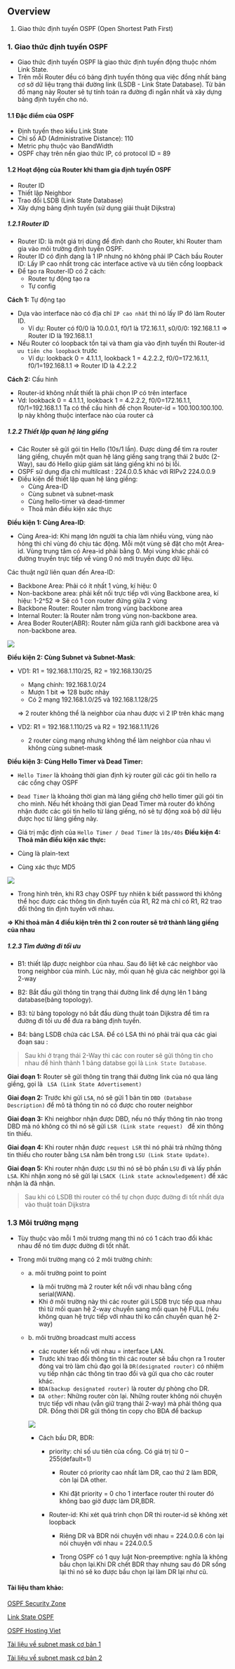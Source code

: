 ## Overview
1. Giao thức định tuyến OSPF (Open Shortest Path First)


### 1. Giao thức định tuyến OSPF

- Giao thức định tuyến OSPF là giao thức định tuyến động thuộc nhóm Link State. 
- Trên mỗi Router đều có bảng định tuyến thông qua việc đồng nhất bảng cơ sở dữ liệu trạng thái đường link (LSDB - Link State Database). Từ bản đồ mạng này Router sẽ tự tính toán ra đường đi ngắn nhất và xây dựng bảng định tuyến cho nó.

#### 1.1 Đặc điểm của OSPF

- Định tuyến theo kiểu Link State
- Chỉ số AD (Administrative Distance): 110
- Metric phụ thuộc vào BandWidth
- OSPF chạy trên nền giao thức IP, có protocol ID = 89 

<!-- AD- Administrative Distance: là chỉ số ưu tiên của một giao thức trong hệ thống mạng có từ 2 hay nhiều giao thức định tuyến được triển khai -->

#### 1.2 Hoạt động của Router khi tham gia định tuyến OSPF

- Router ID
- Thiết lập Neighbor
- Trao đổi LSDB (Link State Database)
- Xây dựng bảng định tuyến (sử dụng giải thuật Dijkstra)

##### 1.2.1 Router ID
- Router ID: là một giá trị dùng để định danh cho Router, khi Router tham gia vào môi trường định tuyến OSPF.
- Router ID có định dạng là 1 IP nhưng nó không phải IP 
Cách bầu Router ID: Lấy IP cao nhất trong các interface active và ưu tiên cổng loopback
- Để tạo ra Router-ID có 2 cách:
    - Router tự động tạo ra
    - Tự config

**Cách 1:** Tự động tạo
- Dựa vào interface nào có địa chỉ `IP cao nhất` thì nó lấy IP đó làm Router ID.
    - Ví dụ: Router có f0/0 là 10.0.0.1, f0/1 là 172.16.1.1, s0/0/0: 192.168.1.1 => Router ID là 192.168.1.1
- Nếu Router có loopback tồn tại và tham gia vào định tuyến thì Router-id `ưu tiên cho loopback` trước 
    - Ví dụ: lookback 0 = 4.1.1.1, lookback 1 = 4.2.2.2, f0/0=172.16.1.1, f0/1=192.168.1.1 => Router ID là 4.2.2.2

**Cách 2:** Cấu hình
- Router-id không nhất thiết là phải chọn IP có trên interface
- Vd: lookback 0 = 4.1.1.1, lookback 1 = 4.2.2.2, f0/0=172.16.1.1, f0/1=192.168.1.1
Ta có thể cấu hình để chọn Router-id = 100.100.100.100. Ip này không thuộc interface nào của router cả

##### 1.2.2 Thiết lập quan hệ láng giềng
- Các Router sẽ gửi gói tin Hello (10s/1 lần). Được dùng để tìm ra router láng giềng, chuyển một quan hệ láng giềng sang trạng thái 2 bước (2- Way), sau đó Hello giúp giám sát láng giếng khi nó bị lỗi.
- OSPF sử dụng địa chỉ multilcast : 224.0.0.5 khác với RIPv2 224.0.0.9
- Điều kiện để thiết lập quan hệ láng giềng:
    - Cùng Area-ID
    - Cùng subnet và subnet-mask
    - Cùng hello-timer và dead-timmer
    - Thoả mãn điều kiện xác thực

**Điều kiện 1: Cùng Area-ID**: 
- Cùng Area-id: Khi mạng lớn người ta chia làm nhiều vùng, vùng nào hỏng thì chỉ vùng đó chịu tác động. Mỗi một vùng sẽ đặt cho một Area-id. Vùng trung tâm có Area-id phải bằng 0. Mọi vùng khác phải có đường truyền trực tiếp về vùng 0 nó mới truyền được dữ liệu.

Các thuật ngữ liên quan đến Area-ID: 
- Backbone Area: Phải có ít nhất 1 vùng, kí hiệu: 0
- Non-backbone area: phải kết nối trực tiếp với vùng Backbone area, kí hiệu: 1-2^52 => Sẽ có 1 con router đứng giữa 2 vùng
- Backbone Router: Router nằm trong vùng backbone area
- Internal Router: là Router nằm trong vùng non-backbone area.
- Area Boder Router(ABR): Router nằm giữa ranh giới backbone area và non-backbone area.

![](images/07_network-example1.png)

**Điều kiện 2: Cùng Subnet và Subnet-Mask**: 

- VD1: R1 = 192.168.1.110/25, R2 = 192.168.130/25
    - Mạng chính: 192.168.1.0/24
    - Mượn 1 bit => 128 bước nhảy
    - Có 2 mạng 192.168.1.0/25 và 192.168.1.128/25

   =>  2 router không thể là neighbor của nhau được vì 2 IP trên khác mạng​

- VD2: R1 = 192.168.1.110/25 và R2 = 192.168.1.11/26
    - 2 router cùng mạng nhưng không thể làm neighbor của nhau vì không cùng subnet-mask

**Điều kiện 3: Cùng Hello Timer và Dead Timer:**
- `Hello Timer` là khoảng thời gian định kỳ  router gửi các gói tin hello ra các cổng chạy OSPF
- `Dead Timer` là khoảng thời gian mà láng giềng chờ hello timer gửi gói tin cho mình. Nếu hết khoảng thời gian Dead Timer mà router đó không nhận đước các gói tin hello từ láng giếng, nó sẽ tự động xoá bộ dữ liệu được học từ láng giềng này.
- Giá trị mặc định của `Hello Timer / Dead Timer` là `10s/40s`
**Điều kiện 4: Thoả mãn điều kiện xác thực:**

- Cùng là plain-text
- Cùng xác thực MD5

![](images/07_network-example2.png)

- Trong hình trên, khi R3 chạy OSPF tuy nhiên k biết password thì không thể học được các thông tin định tuyến của R1, R2 mà chỉ có R1, R2 trao đổi thông tin định tuyến với nhau.

**=> Khi thoả mãn 4 điều kiện trên thì 2 con router sẽ trở thành láng giềng của nhau**

##### 1.2.3 Tìm đường đi tối ưu
- B1: thiết lập được neighbor của nhau. Sau đó liệt kê các neighbor vào trong neighbor của mình. Lúc này, mối quan hệ giưa các neighbor gọi là 2-way

- B2: Bắt đầu gửi thông tin trạng thái đường link để dựng lên 1 bảng database(bảng topology).

- B3: từ bảng topology nó bắt đầu dùng thuật toán Dijkstra để tìm ra đường đi tối ưu để đưa ra bảng định tuyến.

- B4: bảng LSDB chứa các LSA. Để có LSA thì nó phải trải qua các giai đoạn sau :

> Sau khi ở trạng thái 2-Way thì các con router sẽ gửi thông tin cho nhau để hình thành 1 bảng databse gọi là `Link State Database`.

**Giai đoạn 1:** Router sẽ gửi thông tin trạng thái đường link của nó qua láng giềng, gọi là ` LSA (Link State Advertisement)`

**Giai đoạn 2:** Trước khi gửi `LSA`, nó sẽ gửi 1 bản tin `DBD (Database Description)` để mô tả thông tin nó có được cho router neighbor

**Giai đoạn 3:** Khi neighbor nhận được DBD, nếu nó thấy thông tin nào trong DBD mà nó không có thì nó sẽ gửi `LSR (Link state request) ` để xin thông tin thiếu. 

**Giai đoạn 4:** Khi router nhận được `request LSR` thì nó phải trả những thông tin thiếu cho router bằng `LSA` nằm bên trong `LSU (Link State Update)`.

**Giai đoạn 5:** Khi router nhận được `LSU` thì nó sẽ bỏ phần `LSU` đi và lấy phần `LSA`. Khi nhận xong nó sẽ gửi lại `LSACK (Link state acknowledgement)` để xác nhận là đã nhận.

> Sau khi có LSDB thì router có thể tự chọn được đường đi tốt nhất dựa vào thuật toán Dijkstra

### 1.3 Môi trường mạng
- Tùy thuộc vào mỗi 1 môi trương mạng thì nó có 1 cách trao đổi khác nhau để nó tìm được đường đi tốt nhất.

- Trong môi trường mạng có 2 môi trường chính:

    - a. môi trường point to point
        - là môi trường mà 2 router kết nối với nhau bằng cổng serial(WAN).
        - Khi ở môi trường này thì các router gửi LSDB trực tiếp qua nhau thì từ mối quan hệ 2-way chuyển sang mối quan hệ FULL (nếu không quan hệ trực tiếp với nhau thì ko cần chuyển quan hệ 2-way)
    - b. môi trường broadcast multi access
        - các router kết nối với nhau = interface LAN.
        - Trước khi trao đổi thông tin thì các router sẽ bầu chọn ra 1 router đóng vai trò làm chủ đạo gọi là `DR(designated router)` có nhiệm vụ tiếp nhận các thông tin trao đổi và gửi qua cho các router khác.
        - `BDA(backup designated router)` là router dự phòng cho DR.
        - `DA other`: Những router còn lại. Những router không nói chuyện trực tiếp với nhau (vẫn giữ trạng thái 2-way) mà phải thông qua DR. Đồng thời DR gửi thông tin copy cho BDA để backup
        
        ![](images/07_network-example3.png)

        - Cách bầu DR, BDR:

            - priority: chỉ số ưu tiên của cổng. Có giá trị từ 0 – 255(default=1)

                - Router có priority cao nhất làm DR, cao thứ 2 làm BDR, còn lại DA other.

                - Khi đặt priority = 0 cho 1 
                interface router thì router đó không bao giờ được làm DR,BDR.

            - Router-id: Khi xét quá trình chọn DR thì router-id sẽ không xét loopback

                - Riêng DR và BDR nói chuyện với nhau = 224.0.0.6 còn lại nói chuyện với nhau = 224.0.0.5

                - Trong OSPF có 1 quy luật Non-preemptive: nghĩa là không bầu chọn lại.Khi DR chết BDR thay nhưng sau đó DR sống lại thì nó sẽ ko được bầu chọn lại làm DR lại như cũ.


#### Tài liệu tham khảo:

[OSPF Security Zone](https://securityzone.vn/t/bai-14-tim-hieu-giao-thuc-dinh-tuyen-ospf.101/)

[Link State OSPF](https://www.daihockhonggiay.com/blogs/post/link-state-ospf)

[OSPF Hosting Viet](https://hostingviet.vn/giao-thuc-ospf)

[Tài liệu về subnet mask cơ bản 1](https://hocmangcoban.blogspot.com/2014/04/network-subnet-subnet-mask-broadcast.html)

[Tài liệu về subnet mask cơ bản 2](https://vietnix.vn/subnet-mask-la-gi/)

